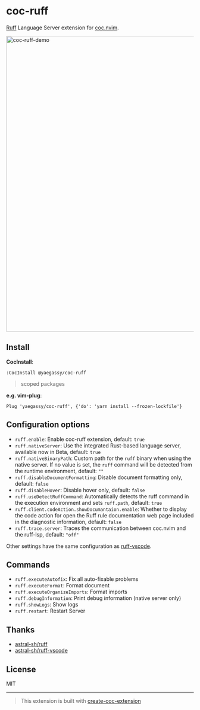 # coc-ruff

[Ruff](https://github.com/astral-sh/ruff) Language Server extension for [coc.nvim](https://github.com/neoclide/coc.nvim).

<img width="791" alt="coc-ruff-demo" src="https://user-images.githubusercontent.com/188642/212628682-82b1f97d-f349-427f-95a0-f53c46c9854b.png">

## Install

**CocInstall**:

```vim
:CocInstall @yaegassy/coc-ruff
```

> scoped packages

**e.g. vim-plug**:

```vim
Plug 'yaegassy/coc-ruff', {'do': 'yarn install --frozen-lockfile'}
```

## Configuration options

- `ruff.enable`: Enable coc-ruff extension, default: `true`
- `ruff.nativeServer`: Use the integrated Rust-based language server, available now in Beta, default: `true`
- `ruff.nativeBinaryPath`: Custom path for the `ruff` binary when using the native server. If no value is set, the `ruff` command will be detected from the runtime environment, default: `""`
- `ruff.disableDocumentFormatting`: Disable document formatting only, default: `false`
- `ruff.disableHover`: Disable hover only, default: `false`
- `ruff.useDetectRuffCommand`: Automatically detects the ruff command in the execution environment and sets `ruff.path`, default: `true`
- `ruff.client.codeAction.showDocumantaion.enable`: Whether to display the code action for open the Ruff rule documentation web page included in the diagnostic information, default: `false`
- `ruff.trace.server`: Traces the communication between coc.nvim and the ruff-lsp, default: `"off"`

Other settings have the same configuration as [ruff-vscode](https://github.com/astral-sh/ruff-vscode).

## Commands

- `ruff.executeAutofix`: Fix all auto-fixable problems
- `ruff.executeFormat`: Format document
- `ruff.executeOrganizeImports`: Format imports
- `ruff.debugInformation`: Print debug information (native server only)
- `ruff.showLogs`: Show logs
- `ruff.restart`: Restart Server

## Thanks

- [astral-sh/ruff](https://github.com/astral-sh/ruff)
- [astral-sh/ruff-vscode](https://github.com/astral-sh/ruff-vscode)

## License

MIT

---

> This extension is built with [create-coc-extension](https://github.com/fannheyward/create-coc-extension)
